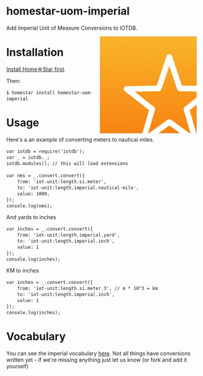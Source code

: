 # homestar-uom-imperial

Add Imperial Unit of Measure Conversions to IOTDB.

<img src="https://raw.githubusercontent.com/dpjanes/iotdb-homestar/master/docs/HomeStar.png" align="right" />

# Installation

[Install Home☆Star first](https://homestar.io/about/install).

Then:

    $ homestar install homestar-uom-imperial

# Usage

Here's a an example of converting meters to nautical miles.

    var iotdb = require('iotdb');
    var _ = iotdb._;
    iotdb.modules(); // this will load extensions

    var nms = _.convert.convert({
        from: 'iot-unit:length.si.meter',
        to: 'iot-unit:length.imperial.nautical-mile',
        value: 1000,
    });
    console.log(nms);

And yards to inches

    var inches = _.convert.convert({
        from: 'iot-unit:length.imperial.yard',
        to: 'iot-unit:length.imperial.inch',
        value: 1
    });
    console.log(inches);

KM to inches

    var inches = _.convert.convert({
        from: 'iot-unit:length.si.meter.3', // m * 10^3 = km
        to: 'iot-unit:length.imperial.inch',
        value: 1
    });
    console.log(inches);

# Vocabulary

You can see the imperial vocabulary [here](https://iotdb.org/pub/iot-unit.html).
Not all things have conversions written yet - if we're missing anything
just let us know (or fork and add it yourself)
